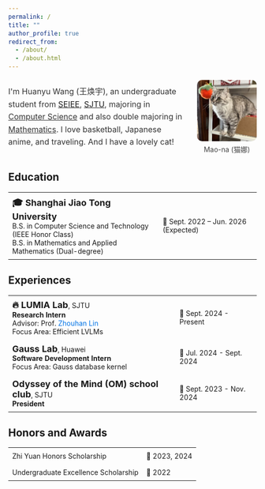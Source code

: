 ```yaml
---
permalink: /
title: ""
author_profile: true
redirect_from: 
  - /about/
  - /about.html
---
```


<div class="profile-container" style="display: flex; align-items: center; justify-content: space-between; gap: 20px; width: 100%; margin: auto;">
    <div class="profile-text" style="flex: 3; font-size: 16px; line-height: 1.6; color: #333;">
        <p>
          I'm Huanyu Wang (王焕宇), an undergraduate student from <a href="https://www.seiee.sjtu.edu.cn/" target="_blank">SEIEE</a>, <a href="https://www.sjtu.edu.cn/" target="_blank">SJTU</a>, majoring in <span style="text-decoration: underline;">Computer Science</span> and also double majoring in <span style="text-decoration: underline;">Mathematics</span>. I love basketball, Japanese anime, and traveling. And I have a lovely cat!
        </p>
    </div>
    <div class="profile-image" style="flex: 1; display: flex; flex-direction: column; justify-content: center; align-items: center;">
        <img src="/images/cat.jpg" alt="Cat" style="max-width: 100%; height: auto; border-radius: 10px; object-fit: contain;">
        <figcaption style="margin-top: 6px; font-size: 14px; color: #444; text-align: center;">Mao-na (猫娜)</figcaption>
    </div>
</div>

## Education

<table>
  <tr>
    <td style="font-size:14px; padding: 8px;">
      <strong><span style="font-size:18px;">🎓 Shanghai Jiao Tong University</span></strong><br>
      B.S. in Computer Science and Technology (IEEE Honor Class)<br>
      B.S. in Mathematics and Applied Mathematics (Dual-degree)
    </td>
    <td style="font-size:14px; padding: 8px;">📅 Sept. 2022 – Jun. 2026 (Expected)</td>
  </tr>
</table>

## Experiences

<table>
<!--   <tr>
    <td style="font-size:14px; padding: 8px;">
      <strong><span style="font-size:18px;">🔥 InfiniAI Lab</span></strong>, CMU<br>
      <strong>Research Intern</strong><br>
      Advisor: Prof. <a href="https://www.andrew.cmu.edu/user/beidic/" target="_blank" style="text-decoration: none; color: #0073e6;">Beidi Chen</a><br>
      Focus Area: MLsys
    </td>
    <td style="font-size:14px; padding: 8px;">📅 Mar. 2025 - Present</td>
  </tr> -->
  <tr>
    <td style="font-size:14px; padding: 8px;">
      <strong><span style="font-size:18px;">🔥 LUMIA Lab</span></strong>, SJTU<br>
      <strong>Research Intern</strong><br>
      Advisor: Prof. <a href="https://hantek.github.io/" target="_blank" style="text-decoration: none; color: #0073e6;">Zhouhan Lin</a><br>
      Focus Area: Efficient LVLMs
    </td>
    <td style="font-size:14px; padding: 8px;">📅 Sept. 2024 - Present</td>
  </tr>
  <tr>
    <td style="font-size:14px; padding: 8px;">
      <strong><span style="font-size:18px;">Gauss Lab</span></strong>, Huawei<br>
      <strong>Software Development Intern</strong><br>
      Focus Area: Gauss database kernel
    </td>
    <td style="font-size:14px; padding: 8px;">📅 Jul. 2024 - Sept. 2024</td>
  </tr>
  <tr>
    <td style="font-size:14px; padding: 8px;">
      <strong><span style="font-size:18px;">Odyssey of the Mind (OM) school club</span></strong>, SJTU<br>
      <strong>President</strong>
    </td>
    <td style="font-size:14px; padding: 8px;">📅 Sept. 2023 - Nov. 2024</td>
  </tr>
</table>

## Honors and Awards

<table>
  <tr>
    <td style="font-size:14px; padding: 8px;">
      Zhi Yuan Honors Scholarship
    </td>
    <td style="font-size:14px; padding: 8px;">📅 2023, 2024</td>
  </tr>
  <tr>
    <td style="font-size:14px; padding: 8px;">
      Undergraduate Excellence Scholarship
    </td>
    <td style="font-size:14px; padding: 8px;">📅 2022</td>
  </tr>
</table>
